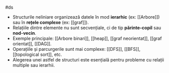 #ds

- Structurile neliniare organizează datele în mod **ierarhic** (ex: [[Arbore]]) sau în **rețele complexe** (ex: [[graf]]).
- Relațiile dintre elemente nu sunt secvențiale, ci de tip **părinte-copil** sau **nod-vecin**.
- Exemple principale: [[Arbore binari]], [[heap]], [[graf neorientat]], [[graf orientat]], [[DAG]].
- Operațiile și parcurgerile sunt mai complexe: [[DFS]], [[BFS]], [[topological sort]], etc.
- Alegerea unei astfel de structuri este esențială pentru probleme cu relații multiple sau ierarhii.

